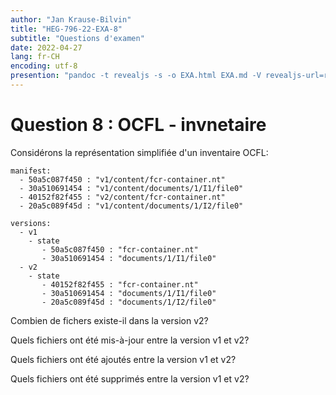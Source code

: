 ```yaml
---
author: "Jan Krause-Bilvin"
title: "HEG-796-22-EXA-8"
subtitle: "Questions d'examen"
date: 2022-04-27
lang: fr-CH
encoding: utf-8
presention: "pandoc -t revealjs -s -o EXA.html EXA.md -V revealjs-url=reveal.js -V theme=white --katex; pandoc -t html5 -o 030-tp.pdf 030-tp.md"
---
```


# Question 8 : OCFL - invnetaire



Considérons la représentation simplifiée d'un inventaire OCFL:

```
manifest:
  - 50a5c087f450 : "v1/content/fcr-container.nt"
  - 30a510691454 : "v1/content/documents/1/I1/file0"
  - 40152f82f455 : "v2/content/fcr-container.nt"
  - 20a5c089f45d : "v1/content/documents/1/I2/file0"

versions:
  - v1
    - state
	   - 50a5c087f450 : "fcr-container.nt"
       - 30a510691454 : "documents/1/I1/file0"  
  - v2
    - state
	   - 40152f82f455 : "fcr-container.nt"
       - 30a510691454 : "documents/1/I1/file0"  
       - 20a5c089f45d : "documents/1/I2/file0" 
```

Combien de fichers existe-il dans la version v2?

Quels fichiers ont été mis-à-jour entre la version v1 et v2?

Quels fichiers ont été ajoutés entre la version v1 et v2?

Quels fichiers ont été supprimés entre la version v1 et v2?




